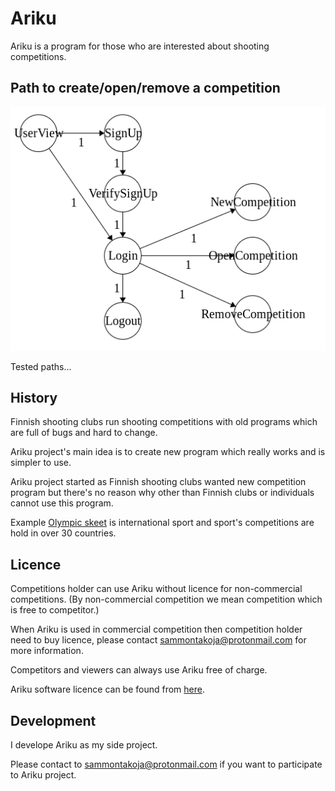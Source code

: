 # Ariku

Ariku is a program for those who are interested about shooting competitions.

## Path to create/open/remove a competition

![](states1.png)

Tested paths...

## History

Finnish shooting clubs run shooting competitions with old programs which are full of bugs
and hard to change.

Ariku project's main idea is to create new program which really works and is simpler to use.

Ariku project started as Finnish shooting clubs wanted new competition program but
there's no reason why other than Finnish clubs or individuals cannot use this program.

Example [Olympic skeet](https://en.wikipedia.org/wiki/Olympic_skeet) is international sport
and sport's competitions are hold in over 30 countries.

## Licence

Competitions holder can use Ariku without licence for non-commercial competitions.
(By non-commercial competition we mean competition which is free to competitor.)

When Ariku is used in commercial competition then competition holder need to buy licence,
please contact sammontakoja@protonmail.com for more information.

Competitors and viewers can always use Ariku free of charge.

Ariku software licence can be found from [here](LICENSE).

## Development

I develope Ariku as my side project.

Please contact to sammontakoja@protonmail.com if you want to participate to Ariku project.